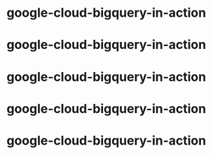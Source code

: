 # google-cloud-bigquery-in-action
# google-cloud-bigquery-in-action
# google-cloud-bigquery-in-action
# google-cloud-bigquery-in-action
# google-cloud-bigquery-in-action

